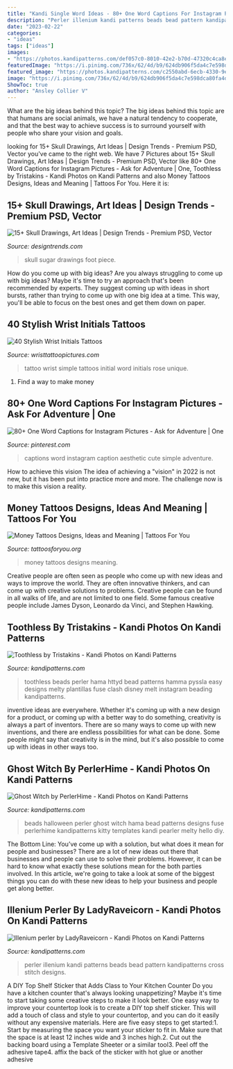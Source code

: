 ```yaml
---
title: "Kandi Single Word Ideas - 80+ One Word Captions For Instagram Pictures"
description: "Perler illenium kandi patterns beads bead pattern kandipatterns cross stitch designs"
date: "2023-02-22"
categories:
- "ideas"
tags: ["ideas"]
images:
- "https://photos.kandipatterns.com/def057c0-8010-42e2-b70d-47320c4ca8e9/16.resize_700x.jpg"
featuredImage: "https://i.pinimg.com/736x/62/4d/b9/624db906f5da4c7e598dca80fa4dcdf4.jpg"
featured_image: "https://photos.kandipatterns.com/c2550abd-6ecb-4330-9ebc-0e4c94b4d070/14287920_1269406796411315_1524770242_n.resize_700x.jpg"
image: "https://i.pinimg.com/736x/62/4d/b9/624db906f5da4c7e598dca80fa4dcdf4.jpg"
ShowToc: true
author: "Ansley Collier V"
---
```



What are the big ideas behind this topic?
The big ideas behind this topic are that humans are social animals, we have a natural tendency to cooperate, and that the best way to achieve success is to surround yourself with people who share your vision and goals.

	

		
looking for 15+ Skull Drawings, Art Ideas | Design Trends - Premium PSD, Vector you've came to the right web. We have 7 Pictures about 15+ Skull Drawings, Art Ideas | Design Trends - Premium PSD, Vector like 80+ One Word Captions for Instagram Pictures - Ask for Adventure | One, Toothless by Tristakins - Kandi Photos on Kandi Patterns and also Money Tattoos Designs, Ideas and Meaning | Tattoos For You. Here it is:
		
    
## 15+ Skull Drawings, Art Ideas | Design Trends - Premium PSD, Vector

<img loading=lazy src="https://images.designtrends.com/wp-content/uploads/2016/03/04124843/Sugar-Skull-Foot-Piece.jpg" onerror="this.onerror=null;this.src='https://tse4.mm.bing.net/th?id=OIP.ZZsFRUg54j-ylQLThFh_7AHaLD&amp;pid=15.1';" alt="15+ Skull Drawings, Art Ideas | Design Trends - Premium PSD, Vector">

_Source: designtrends.com_

>skull sugar drawings foot piece. 

	

How do you come up with big ideas?
Are you always struggling to come up with big ideas? Maybe it's time to try an approach that's been recommended by experts. They suggest coming up with ideas in short bursts, rather than trying to come up with one big idea at a time. This way, you'll be able to focus on the best ones and get them down on paper.

    
## 40 Stylish Wrist Initials Tattoos

<img loading=lazy src="http://www.wristtattoopictures.com/wp-content/uploads/2016/06/Simple-Word-Tattoo-WT1082.jpg" onerror="this.onerror=null;this.src='https://tse4.mm.bing.net/th?id=OIP.vfMhHapLlQb3MdEzUjYwWAHaJ4&amp;pid=15.1';" alt="40 Stylish Wrist Initials Tattoos">

_Source: wristtattoopictures.com_

>tattoo wrist simple tattoos initial word initials rose unique. 

	

1. Find a way to make money 

    
## 80+ One Word Captions For Instagram Pictures - Ask For Adventure | One

<img loading=lazy src="https://i.pinimg.com/736x/62/4d/b9/624db906f5da4c7e598dca80fa4dcdf4.jpg" onerror="this.onerror=null;this.src='https://tse1.mm.bing.net/th?id=OIP.--TmqVAJZ3yThjQom5_eDQHaLH&amp;pid=15.1';" alt="80+ One Word Captions for Instagram Pictures - Ask for Adventure | One">

_Source: pinterest.com_

>captions word instagram caption aesthetic cute simple adventure. 

	

How to achieve this vision
The idea of achieving a "vision" in 2022 is not new, but it has been put into practice more and more. The challenge now is to make this vision a reality.

    
## Money Tattoos Designs, Ideas And Meaning | Tattoos For You

<img loading=lazy src="http://www.tattoosforyou.org/wp-content/uploads/2013/11/Tattoos-Money.jpg" onerror="this.onerror=null;this.src='https://tse1.mm.bing.net/th?id=OIP.udAgvG3NEzUUJLlRGHdD-QHaHa&amp;pid=15.1';" alt="Money Tattoos Designs, Ideas and Meaning | Tattoos For You">

_Source: tattoosforyou.org_

>money tattoos designs meaning. 

	

Creative people are often seen as people who come up with new ideas and ways to improve the world. They are often innovative thinkers, and can come up with creative solutions to problems. Creative people can be found in all walks of life, and are not limited to one field. Some famous creative people include James Dyson, Leonardo da Vinci, and Stephen Hawking.

    
## Toothless By Tristakins - Kandi Photos On Kandi Patterns

<img loading=lazy src="https://photos.kandipatterns.com/c2550abd-6ecb-4330-9ebc-0e4c94b4d070/14287920_1269406796411315_1524770242_n.resize_700x.jpg" onerror="this.onerror=null;this.src='https://tse2.mm.bing.net/th?id=OIP.DF9ExxvLUyPkYpY_AevprwHaHa&amp;pid=15.1';" alt="Toothless by Tristakins - Kandi Photos on Kandi Patterns">

_Source: kandipatterns.com_

>toothless beads perler hama httyd bead patterns hamma pyssla easy designs melty plantillas fuse clash disney melt instagram beading kandipatterns. 

	

inventive ideas are everywhere. Whether it's coming up with a new design for a product, or coming up with a better way to do something, creativity is always a part of inventors. There are so many ways to come up with new inventions, and there are endless possibilities for what can be done. Some people might say that creativity is in the mind, but it's also possible to come up with ideas in other ways too.

    
## Ghost Witch By PerlerHime - Kandi Photos On Kandi Patterns

<img loading=lazy src="https://photos.kandipatterns.com/e8a41cf8-c501-4554-8b29-10c782d76dff/DSC03334.resize_700x.JPG" onerror="this.onerror=null;this.src='https://tse2.mm.bing.net/th?id=OIP.YCZo4oC13Lsu6HH4vimB9AHaJ3&amp;pid=15.1';" alt="Ghost Witch by PerlerHime - Kandi Photos on Kandi Patterns">

_Source: kandipatterns.com_

>beads halloween perler ghost witch hama bead patterns designs fuse perlerhime kandipatterns kitty templates kandi pearler melty hello diy. 

	

The Bottom Line: You’ve come up with a solution, but what does it mean for people and businesses?
There are a lot of new ideas out there that businesses and people can use to solve their problems. However, it can be hard to know what exactly these solutions mean for the both parties involved. In this article, we're going to take a look at some of the biggest things you can do with these new ideas to help your business and people get along better.

    
## Illenium Perler By LadyRaveicorn - Kandi Photos On Kandi Patterns

<img loading=lazy src="https://photos.kandipatterns.com/def057c0-8010-42e2-b70d-47320c4ca8e9/16.resize_700x.jpg" onerror="this.onerror=null;this.src='https://tse4.mm.bing.net/th?id=OIP.aexGCDK6eVWHGq2CcddouAHaNd&amp;pid=15.1';" alt="Illenium perler by LadyRaveicorn - Kandi Photos on Kandi Patterns">

_Source: kandipatterns.com_

>perler illenium kandi patterns beads bead pattern kandipatterns cross stitch designs. 

	

A DIY Top Shelf Sticker that Adds Class to Your Kitchen Counter
Do you have a kitchen counter that's always looking unappetizing? Maybe it's time to start taking some creative steps to make it look better. One easy way to improve your countertop look is to create a DIY top shelf sticker. This will add a touch of class and style to your countertop, and you can do it easily without any expensive materials. Here are five easy steps to get started:1. Start by measuring the space you want your sticker to fit in. Make sure that the space is at least 12 inches wide and 3 inches high.2. Cut out the backing board using a Template Sheeter or a similar tool3. Peel off the adhesive tape4. affix the back of the sticker with hot glue or another adhesive
